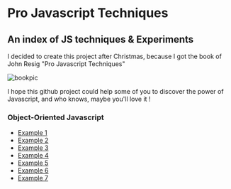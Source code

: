 # Pro Javascript Techniques
## An index of JS techniques & Experiments

I decided to create this project after Christmas, because I got the book of John Resig "Pro Javascript Techniques" 

![bookpic](http://ecx.images-amazon.com/images/I/512Smg0xM9L._SL160_.jpg)

I hope this github project could help some of you to discover the power of Javascript, and who knows, maybe you'll love it !


### Object-Oriented Javascript
+ [Example 1](http://lukyvj.github.io/ProJSTechniques/examples/example_1.html)
+ [Example 2](http://lukyvj.github.io/ProJSTechniques/examples/example_2.html)
+ [Example 3](http://lukyvj.github.io/ProJSTechniques/examples/example_3.html)
+ [Example 4](http://lukyvj.github.io/ProJSTechniques/examples/example_4.html)
+ [Example 5](http://lukyvj.github.io/ProJSTechniques/examples/example_5.html)
+ [Example 6](http://lukyvj.github.io/ProJSTechniques/examples/example_6.html)
+ [Example 7](http://lukyvj.github.io/ProJSTechniques/examples/example_7.html)